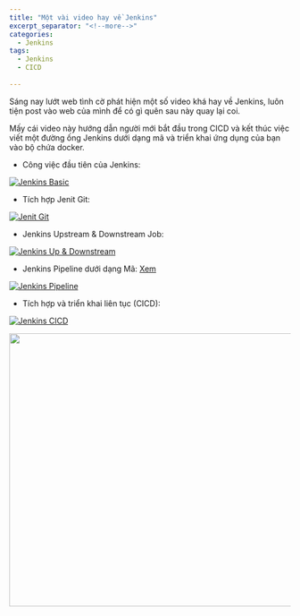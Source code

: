 ```yaml
---
title: "Một vài video hay về Jenkins"
excerpt_separator: "<!--more-->"
categories:
  - Jenkins
tags:
  - Jenkins
  - CICD
  
---
```


Sáng nay lướt web tình cờ phát hiện một số video khá hay về Jenkins, luôn tiện post vào web của mình để có gì quên sau này quay lại coi.

Mấy cái video này hướng dẫn người mới bắt đầu trong CICD và kết thúc việc viết một đường ống Jenkins dưới dạng mã và triển khai ứng dụng của bạn vào bộ chứa docker.

* Công việc đầu tiên của Jenkins:

[![Jenkins Basic](http://img.youtube.com/vi/9mihGYB2pMM/0.jpg)](http://www.youtube.com/watch?v=9mihGYB2pMM "Jenkins Basic")

* Tích hợp Jenit Git:

[![Jenit Git](http://img.youtube.com/vi/R3Q1CysjqfE/0.jpg)](http://www.youtube.com/watch?v=R3Q1CysjqfE "Jenit Git")

* Jenkins Upstream & Downstream Job:

[![Jenkins Up & Downstream](http://img.youtube.com/vi/ctDJryQU7l4/0.jpg)](http://www.youtube.com/watch?v=ctDJryQU7l4 "Jenkins Up & Downstream")

* Jenkins Pipeline dưới dạng Mã: <a href="https://youtu.be/KtJCcqxKXbs" target="_blank" rel="noopener">Xem</a>

[![Jenkins Pipeline](http://img.youtube.com/vi/KtJCcqxKXbs/0.jpg)](http://www.youtube.com/watch?v=KtJCcqxKXbs "Jenkins Pipeline")


* Tích hợp và triển khai liên tục (CICD):

[![Jenkins CICD](http://img.youtube.com/vi/aAWALhp6wSE/0.jpg)](http://www.youtube.com/watch?v=aAWALhp6wSE "Jenkins CICD")


<p><img src="https://scontent.fsgn2-4.fna.fbcdn.net/v/t1.0-9/94811147_154779156061928_7004927003614773248_n.jpg?_nc_cat=101&amp;_nc_sid=825194&amp;_nc_ohc=VhkrfrONZ5IAX-kBBdi&amp;_nc_ht=scontent.fsgn2-4.fna&amp;oh=021a5dd09ab49fdc408ef62aecd60f89&amp;oe=5ECC0745" alt="" width="869" height="488" /></p>
